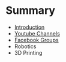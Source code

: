 # Summary

* [Introduction](README.md)
* [Youtube Channels](chapter1.md)
* [Facebook Groups](facebook-groups.md)
* Robotics
* 3D Printing

